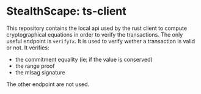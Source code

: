 # StealthScape: ts-client

This repository contains the local api used by the rust client to compute cryptographical equations in order to verify the transactions.
The only useful endpoint is `verifyTx`. It is used to verify wether a transaction is valid or not. It verifies:
- the commitment equality (ie: if the value is conserved)
- the range proof
- the mlsag signature

The other endpoint are not used.
